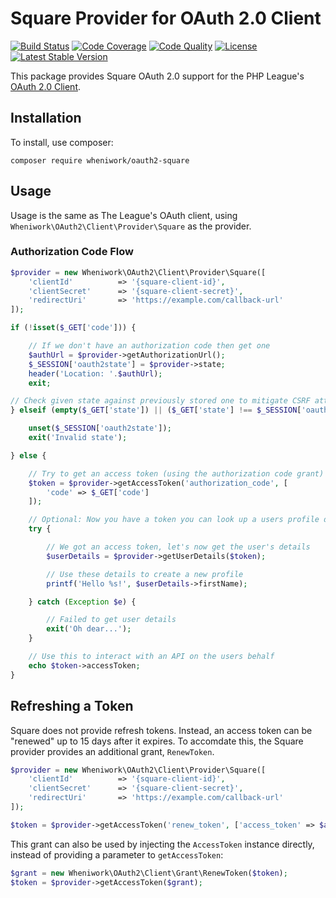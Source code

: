 # Square Provider for OAuth 2.0 Client

[![Build Status](https://img.shields.io/travis/wheniwork/oauth2-square.svg)](https://travis-ci.org/wheniwork/oauth2-square)
[![Code Coverage](https://img.shields.io/coveralls/wheniwork/oauth2-square.svg)](https://coveralls.io/r/wheniwork/oauth2-square)
[![Code Quality](https://img.shields.io/scrutinizer/g/wheniwork/oauth2-square.svg)](https://scrutinizer-ci.com/g/wheniwork/oauth2-square/)
[![License](https://img.shields.io/packagist/l/wheniwork/oauth2-square.svg)](https://github.com/wheniwork/oauth2-square/blob/master/LICENSE)
[![Latest Stable Version](https://img.shields.io/packagist/v/wheniwork/oauth2-square.svg)](https://packagist.org/packages/wheniwork/oauth2-square)

This package provides Square OAuth 2.0 support for the PHP League's [OAuth 2.0 Client](https://github.com/thephpleague/oauth2-client).

## Installation

To install, use composer:

```
composer require wheniwork/oauth2-square
```

## Usage

Usage is the same as The League's OAuth client, using `Wheniwork\OAuth2\Client\Provider\Square` as the provider.

### Authorization Code Flow

```php
$provider = new Wheniwork\OAuth2\Client\Provider\Square([
    'clientId'          => '{square-client-id}',
    'clientSecret'      => '{square-client-secret}',
    'redirectUri'       => 'https://example.com/callback-url'
]);

if (!isset($_GET['code'])) {

    // If we don't have an authorization code then get one
    $authUrl = $provider->getAuthorizationUrl();
    $_SESSION['oauth2state'] = $provider->state;
    header('Location: '.$authUrl);
    exit;

// Check given state against previously stored one to mitigate CSRF attack
} elseif (empty($_GET['state']) || ($_GET['state'] !== $_SESSION['oauth2state'])) {

    unset($_SESSION['oauth2state']);
    exit('Invalid state');

} else {

    // Try to get an access token (using the authorization code grant)
    $token = $provider->getAccessToken('authorization_code', [
        'code' => $_GET['code']
    ]);

    // Optional: Now you have a token you can look up a users profile data
    try {

        // We got an access token, let's now get the user's details
        $userDetails = $provider->getUserDetails($token);

        // Use these details to create a new profile
        printf('Hello %s!', $userDetails->firstName);

    } catch (Exception $e) {

        // Failed to get user details
        exit('Oh dear...');
    }

    // Use this to interact with an API on the users behalf
    echo $token->accessToken;
}
```

## Refreshing a Token

Square does not provide refresh tokens. Instead, an access token can be "renewed"
up to 15 days after it expires. To accomdate this, the Square provider provides
an additional grant, `RenewToken`.

```php
$provider = new Wheniwork\OAuth2\Client\Provider\Square([
    'clientId'          => '{square-client-id}',
    'clientSecret'      => '{square-client-secret}',
    'redirectUri'       => 'https://example.com/callback-url'
]);

$token = $provider->getAccessToken('renew_token', ['access_token' => $accessToken]);
```

This grant can also be used by injecting the `AccessToken` instance directly,
instead of providing a parameter to `getAccessToken`:

```php
$grant = new Wheniwork\OAuth2\Client\Grant\RenewToken($token);
$token = $provider->getAccessToken($grant);
```
